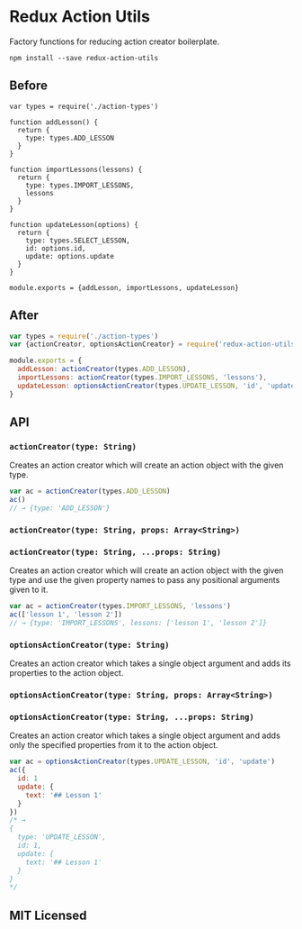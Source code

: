 # Redux Action Utils

Factory functions for reducing action creator boilerplate.

```
npm install --save redux-action-utils
```

## Before

```
var types = require('./action-types')

function addLesson() {
  return {
    type: types.ADD_LESSON
  }
}

function importLessons(lessons) {
  return {
    type: types.IMPORT_LESSONS,
    lessons
  }
}

function updateLesson(options) {
  return {
    type: types.SELECT_LESSON,
    id: options.id,
    update: options.update
  }
}

module.exports = {addLesson, importLessons, updateLesson}
```

## After

```js
var types = require('./action-types')
var {actionCreator, optionsActionCreator} = require('redux-action-utils')

module.exports = {
  addLesson: actionCreator(types.ADD_LESSON),
  importLessons: actionCreator(types.IMPORT_LESSONS, 'lessons'),
  updateLesson: optionsActionCreator(types.UPDATE_LESSON, 'id', 'update')
}
```

## API

### `actionCreator(type: String)`

Creates an action creator which will create an action object with the given type.

```js
var ac = actionCreator(types.ADD_LESSON)
ac()
// → {type: 'ADD_LESSON'}
```

### `actionCreator(type: String, props: Array<String>)`
### `actionCreator(type: String, ...props: String)`

Creates an action creator which will create an action object with the given type and use the given property names to pass any positional arguments given to it.

```js
var ac = actionCreator(types.IMPORT_LESSONS, 'lessons')
ac(['lesson 1', 'lesson 2'])
// → {type: 'IMPORT_LESSONS', lessons: ['lesson 1', 'lesson 2']}
```

### `optionsActionCreator(type: String)`

Creates an action creator which takes a single object argument and adds its properties to the action object.

### `optionsActionCreator(type: String, props: Array<String>)`
### `optionsActionCreator(type: String, ...props: String)`

Creates an action creator which takes a single object argument and adds only the specified properties from it to the action object.

```js
var ac = optionsActionCreator(types.UPDATE_LESSON, 'id', 'update')
ac({
  id: 1
  update: {
    text: '## Lesson 1'
  }
})
/* →
{
  type: 'UPDATE_LESSON',
  id: 1,
  update: {
    text: '## Lesson 1'
  }
}
*/
```

## MIT Licensed
